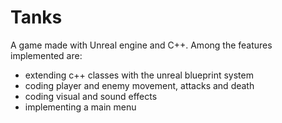 <h1> Tanks </h1>
A game made with Unreal engine and C++. 
Among the features implemented are:
<ul>
  <li> extending c++ classes with the unreal blueprint system </li>
  <li> coding player and enemy movement, attacks and death </li>
  <li> coding visual and sound effects </li>
  <li> implementing a main menu </li>
</ul>
